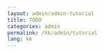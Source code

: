 ```yaml
---
layout: admin/admin-tutorial
title: TODO
categories: admin
permalink: /kk/admin/tutorial
lang: kk
---
```

